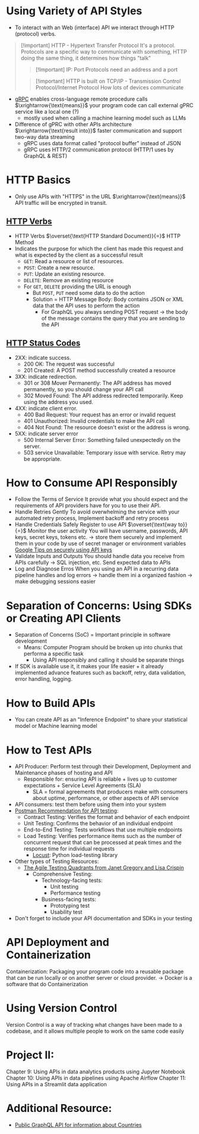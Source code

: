 # Using Variety of API Styles
* To interact with an Web (interface) API we interact through HTTP (protocol) verbs.

> [!important] HTTP - Hypertext Transfer Protocol
> It's a protocol. Protocols are a specific way to communicate with something, HTTP doing the same thing, it determines how things "talk"
> > [!Important] IP: Port
> > Protocols need an address and a port
> 
> > [!important] HTTP is built on TCP/IP - Transmission Control Protocol/Internet Protocol
> > How lots of devices communicate

* [gRPC](https://grpc.io/docs/languages/python/basics/) enables cross-language remote procedure calls $\xrightarrow{\text{means}}$ your program code can call external gPRC service like a local one (?)
	* mostly used when calling a machine learning model such as LLMs
* Difference of gPRC with other APIs architecture $\xrightarrow{\text{result into}}$ faster communication and support two-way data streaming
	* gRPC uses data format called "protocol buffer" instead of JSON
	* gRPC uses HTTP/2 communication protocol (HTTP/1 uses by GraphQL & REST)

# HTTP Basics
* Only use APIs with "HTTPS" in the URL $\xrightarrow{\text{means}}$ API traffic will be encrypted in transit.
## [HTTP Verbs](https://www.rfc-editor.org/rfc/rfc9110.html#methods)
* HTTP Verbs $\overset{\text{HTTP Standard Document}}{=}$ HTTP Method
* Indicates the purpose for which the client has made this request and what is expected by the client as a successful result
	* `GET`: Read a resource or list of resources.
	* `POST`: Create a new resource.
	* `PUT`: Update an existing resource.
	* `DELETE`: Remove an existing resource
	* For `GET`, `DELETE` providing the URL is enough
		* But `POST`, `PUT` need some data to do the action
		* Solution = HTTP Message Body: Body contains JSON or XML data that the API uses to perform the action
			* For GraphQL you always sending POST request $\rightarrow$ the body of the message contains the query that you are sending to the API

## [HTTP Status Codes](https://www.rfc-editor.org/rfc/rfc9110.html#name-overview-of-status-codes)
* 2XX: indicate success.
	* 200 OK: The request was successful
	* 201 Created: A POST method successfully created a resource
* 3XX: indicate redirection.
	* 301 or 308 Mover Permanently: The API address has moved permanently, so you should change your API call
	* 302 Moved Found: The API address redirected temporarily. Keep using the address you used.
* 4XX: indicate client error.
	* 400 Bad Request: Your request has an error or invalid request
	* 401 Unauthorized: Invalid credentials to make the API call
	* 404 Not Found: The resource doesn't exist or the address is wrong.
* 5XX: indicate server error
	* 500 Internal Server Error: Something failed unexpectedly on the server.
	* 503 service Unavailable: Temporary issue with service. Retry may be appropriate.

# How to Consume API Responsibly
* Follow the Terms of Service
It provide what you should expect and the requirements of API providers have for you to use their API.
* Handle Retries Gently
To avoid overwhelming the service with your automated retry process, Implement backoff and retry process
* Handle Credentials Safely
Register to use API $\overset{\text{way to}}{=}$ Monitor the user activity
You will have username, passwords, API keys, secret keys, tokens etc. $\rightarrow$ store them securely and implement them in your code by use of secret manager or environment variables
[Google Tips on securely using API keys](https://support.google.com/googleapi/answer/6310037?hl=en)
* Validate Inputs and Outputs
You should handle data you receive from APIs carefully $\rightarrow$ SQL injection, etc.
Send expected data to APIs
* Log and Diagnose Erros
When you using an API in a recurring data pipeline handles and log errors $\rightarrow$ handle them ini a organized fashion $\rightarrow$ make debugging sessions easier

# Separation of Concerns: Using SDKs or Creating API Clients
* Separation of Concerns (SoC) = Important principle in software development
	* Means: Computer Program should be broken up into chunks that performa a specific task
		* Using API responsibly and calling it should be separate things
* If SDK is available use it, it makes your life easier + it already implemented advance features such as backoff, retry, data validation, error handling, logging.

# How to Build APIs
* You can create API as an "Inference Endpoint" to share your statistical model or Machine learning model

# How to Test APIs
* API Producer: Perform test through their Development, Deployment and Maintenance phases of hosting and API
	* Responsible for: ensuring API is reliable + lives up to customer expectations + Service Level Agreements (SLA)
		* SLA = formal agreements that producers make with consumers about uptime, performance, or other aspects of API service
* API consumers: test them before using them into your system
* [Postman Recommendation for API testing](https://www.postman.com/api-platform/api-testing/):
	* Contract Testing: Verifies the format and behavior of each endpoint
	* Unit Testing: Confirms the behavior of an individual endpoint
	* End-to-End Testing: Tests workflows that use multiple endpoints
	* Load Testing: Verifies performance items such as the number of concurrent request that can be processed at peak times and the response time for individual requests
		* [Locust](https://locust.io/): Python load-testing library
* Other types of Testing Resources:
	* [The Agile Testing Quadrants from Janet Gregory and Lisa Crispin](https://agiletester.ca/wp-content/uploads/2015/07/Agile-tips-final.pdf)
		* Comprehensive Testing:
			* Technology-facing tests: 
				* Unit testing
				* Performance testing 
			* Business-facing tests:
				* Prototyping test
				* Usability test
* Don't forget to include your API documentation and SDKs in your testing

# API Deployment and Containerization
Containerization: Packaging your program code into a reusable package that can be run locally or on another server or cloud provider. $\rightarrow$ Docker is a software that do Containerization

# Using Version Control
Version Control is a way of tracking what changes have been made to a codebase, and it allows multiple people to work on the same code easily

# Project II:
Chapter 9: Using APIs in data analytics products using Jupyter Notebook
Chapter 10: Using APIs in data pipelines using Apache Airflow
Chapter 11: Using APIs in a Streamlit data application
# Additional Resource:
* [Public GraphQL API for information about Countries](https://github.com/trevorblades/countries)